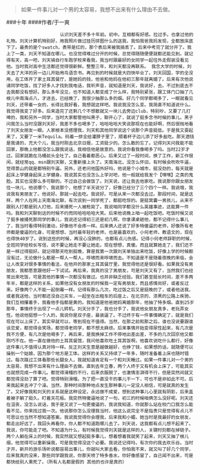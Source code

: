 > 如果一件事儿对一个男的太容易，我想不出来有什么理由不去做。

###十年
####作者/于一爽

						认识刘天差不多十年前。初中。互相都有好感。拉过手。也拿过他的礼物。刘天计算机特别好，用我照片做过挂历拼图什么的送我，我怕我爸我妈发现，全都放床底下了。最贵的是个swatch，表带是红的，那个表后来被我搞丢了。后来中考完了就分开了。我上了一类，刘天不知道在哪儿。也没觉得难过分开的时候，总觉得随随便便就都还能见到。就记得有天，高一吧，刘天骑自行车跑学校来看我，我当时跟最好的女同学一起往外走假装没看见他。当时我对高中生活都还觉得很新鲜。整整三年，和刘天都没再联系。 我念大学的时候，刘天去了大洋的另一边儿开始用鸟语念书。再见到的时候就是大四快毕业了。刘天回国，学的全没用，在工体开了家土耳其餐厅，是她妈的钱，他爸和他妈在他初三那年就离婚了。后来有次他说请同学吃饭，找了好多人才找到我电话，我听声音，就知道是刘天，我说好，去。不过到底去不去我都没有想好。那么多年没见，也不知道人都变成了什么样，我特别紧张，跟工体门口抽了几根儿中南海点八，才进去，已经晚了，我很少抽那么多的烟。好几个同学都喝多了，一眼就看见刘天，还带着一女的，长得比我好看，我想就这样吧。我说我没怎么变。我简直不知道说什么。我觉得我变了好多。后来造完了还剩几个不想散就又一块儿去旁边club，特别吵，又要了几打啤的，我和另外一同学，当时大家都管他叫黑子，聊开心了，就说了挺多念书时候的事儿。黑子问我怎么当时没跟刘天好，我差不多也喝多了，哈哈哈哈大笑说那现在也能好啊，然后很贱地看了刘天女朋友一眼。人家根本没搭理我，刘天和其他同学说这个说那个声音挺低。于是我又耍起来了，又要了一米Tequila。码着一排全给灌脖子里了，顺着杯子边儿添了好多盐吃。那天酒钱是我请的，充大个儿，我当时刚去北京日报，工资挺少的。怎么散的忘了。记得刘天问我能不能回家，那晚上他都没怎么跟我说话，我相信他是故意的。我说你看我像喝多了吗。当时22岁才过。回家就跪在马桶前头全吐了。自己看着都恶心。后来又过了一段时间，换了工作，新工作很闲，就经常qq、msn跟刘天聊，又重新接上头了。天南海北，没怎么怀旧，有时候会吹吹牛逼，觉得景山的就是都特别牛逼。另外，还老问他国外好吗，他说是个小城市，挺没劲的，每天就是起床上学健身起床上学健身。我说其实也没怎么上学对吧，他一般就给我发个【嘿嘿】之类的鬼脸。其实也没那么多可聊的。不过自己会做饭了。刘天说，还让我去他家吃。我说那你跟女朋友住一块儿，他说哪个，我说那个，他想了半天说分了，好像已经分了三个四个一样。我说哦，我说我有男朋友了。他说好。那就一起去吃。我说好。可是从来一次都没去过。那段时间，就是这样，两个人在网上天南海北聊，有次说到一同学死了，都挺吃惊的。是挺窝囊一男孩儿，从来不跟别人打都是别人打他，后来捅死一人被枪毙了。我说咱同学都没什么英雄事迹，这能算一件吗。我和刘天聊到这的时候不约而同哈哈哈哈大笑。后来他说晚上咱一起吃饭吧。吃饭时候又说了挺多被捅死那同学的事儿，我说还记得初三还是初几啊，你拿课桌砸他，都不记得什么事儿了，我当时看得特别激动，好像他不会疼一样。后来俩人还说了好多特傻逼的老师，好像所有老师都是傻逼的化身，可是想想，当时最年轻的老师，也是最喜欢的，小何老师，教语文的，现在也得快40岁了。说到这些的时候，再没心没肺的，也都有点儿伤感。记得小何老师辞职的时候，全班同学给校长写信，说不要让她走不要让她走。现在想想，真傻。而且就算她走了，我们还不是一样过得挺好。就记得那天吃到挺晚，算是我第一次跟刘天单独出来吃饭，好像上学的时候都没有过，无论做什么都是一帮人一帮人。呼啸而来呼啸而去。不知道是不是随着夜晚的来临，会让人改变对很多事情的看法，在他开的那家土耳其餐厅里，我觉得他还是很好看。如果我没有男朋友，我都愿意跟他好一下试试。再后来，我真的没了男朋友，可是刘天又有了，当然我们也经常出来吃饭，可是其他的事情一次都没有做过。也并非缺乏经验。我们甚至挺长时间，差不多两年半，都是这样的关系，如果他没有女朋友的时候我一定有男朋友，而且感情尚好，或者反过来。好像两个人不能一起倒霉一样。记得有那么几次，吃过饭之后又是挺晚的了，或者他送我，或者我送他，当时都还没自己买车，一起坐在出租车的后座上，在北京的、漆黑的公路上疾驰，我们互相攥着手，我看他手指都是黄的。我知道是他爸她妈离婚那年，他抽了特多烟。直到25岁那年，事情终于出现了一点儿转机。刘天分手了，我也分手了，我说他女朋友真多，老玩弄女性。他说他挺想一个人的，我说你是双子座，最装逼了。不过终于有一件事情确定了，就是我们现在可以上床了。其实早就可以，等到现在不值得。当然，在那之前和那之后，谁也没说要跟谁谈恋爱，都觉得会笑场，都觉得老同学，都不想太麻烦。后来事情开始变得尿性起来，有几次是我不方便，有几次是他喝多了，再后来，是我换掉工作不停地出差出差，不多的几次回京他又都刚巧不在。他一直在做他的土耳其餐馆，我问他喜欢吃土耳其饭啊，他喜欢说吃什么都行，好像这件事儿不值得认真对待一样。反正刘天生意是越做越好，也挣了钱，如果想的话，就随便可以操到一个姑娘，因为那个地方是工体。这样的关系又持续了一年多，随时准备着上床也随时错过。每次路过工体看那些长腿女人，我就知道肯定有一个和刘天睡过。如果一件事儿对一个男的太容易，我想不出来有什么理由不去做。直到去年立春，两个人终于又有机会上床了，可能其实也就想完成一件事儿。都觉得滑稽的不行，后来衣服脱了，也激情澎湃得不行，但是突然间就又都觉得没劲了算了吧。觉得特别滑稽。为了把一直没干的事儿干一下，可也不是非如此不可。后来我起来去冲了个澡。当然，那种时间那种地点发生那种事儿一定没人相信，可是就真的发生了。又好像我和刘天的关系就是这种设定，永远做不成爱，想到这种事儿心里就有阴影，后来盖着被子躺了挺久。盯着天花板。我突然特傻逼地说了一句，初三的时候咱俩怎么没好呢。刘天还在沮丧，没怎么说话，我于是又说了一句更傻逼的，我说我知道，你就那么站在校门口我怎么能看不见，你来找过我一次。他说那你怎么没理我当时，他这么说完全不是指责只是觉得有点儿不可思议也当然不想知道答案。我说我觉得你会理我，后来我和小媚，她当时是我最好的女朋友，都走出好远了，我回头再看你，你人都不知道跑哪儿去了。刘天说，这我都有点儿想不起来了。我说，你可能走了吧。不知道为什么，有时候我觉得刘天就是这样的人，关键时刻都在掉链子。两个人躺在床上的时候，我突然就又想起挺多事儿，想着想着我就笑了起来，刘天又抽了根儿烟，他觉得可以重新操我，可是我觉得没这个必要。我说还记得吗，有次你约我去欢乐谷。当时才开，新开的游乐场听说都容易出事儿，你就叫大家去看，你怕我不来，就又叫了好几个同学，后来我真的没来，那些同学跟我说，你那天喷了特多香水，你好像感冒了，自己闻不出来，可是都快给别人熏死了。（所有人名都是假的 其他的也许是真的）			  		